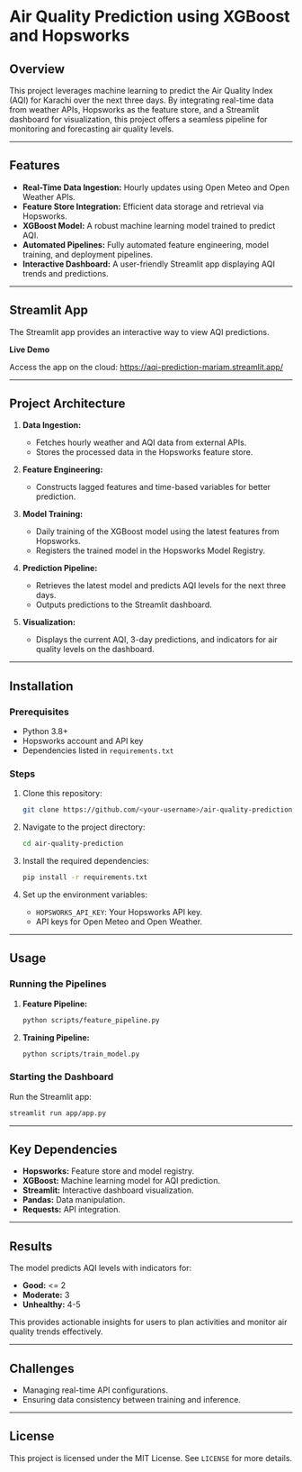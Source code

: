 # Air Quality Prediction using XGBoost and Hopsworks

## Overview
This project leverages machine learning to predict the Air Quality Index (AQI) for Karachi over the next three days. By integrating real-time data from weather APIs, Hopsworks as the feature store, and a Streamlit dashboard for visualization, this project offers a seamless pipeline for monitoring and forecasting air quality levels.

---

## Features
- **Real-Time Data Ingestion:** Hourly updates using Open Meteo and Open Weather APIs.
- **Feature Store Integration:** Efficient data storage and retrieval via Hopsworks.
- **XGBoost Model:** A robust machine learning model trained to predict AQI.
- **Automated Pipelines:** Fully automated feature engineering, model training, and deployment pipelines.
- **Interactive Dashboard:** A user-friendly Streamlit app displaying AQI trends and predictions.

---

## Streamlit App

The Streamlit app provides an interactive way to view AQI predictions.

**Live Demo**

Access the app on the cloud: https://aqi-prediction-mariam.streamlit.app/

---

## Project Architecture
1. **Data Ingestion:**
   - Fetches hourly weather and AQI data from external APIs.
   - Stores the processed data in the Hopsworks feature store.

2. **Feature Engineering:**
   - Constructs lagged features and time-based variables for better prediction.

3. **Model Training:**
   - Daily training of the XGBoost model using the latest features from Hopsworks.
   - Registers the trained model in the Hopsworks Model Registry.

4. **Prediction Pipeline:**
   - Retrieves the latest model and predicts AQI levels for the next three days.
   - Outputs predictions to the Streamlit dashboard.

5. **Visualization:**
   - Displays the current AQI, 3-day predictions, and indicators for air quality levels on the dashboard.

---

## Installation

### Prerequisites
- Python 3.8+
- Hopsworks account and API key
- Dependencies listed in `requirements.txt`

### Steps
1. Clone this repository:
   ```bash
   git clone https://github.com/<your-username>/air-quality-prediction.git
   ```

2. Navigate to the project directory:
   ```bash
   cd air-quality-prediction
   ```

3. Install the required dependencies:
   ```bash
   pip install -r requirements.txt
   ```

4. Set up the environment variables:
   - `HOPSWORKS_API_KEY`: Your Hopsworks API key.
   - API keys for Open Meteo and Open Weather.

---

## Usage

### Running the Pipelines
1. **Feature Pipeline:**
   ```bash
   python scripts/feature_pipeline.py
   ```

2. **Training Pipeline:**
   ```bash
   python scripts/train_model.py
   ```

### Starting the Dashboard
Run the Streamlit app:
```bash
streamlit run app/app.py
```

---


## Key Dependencies
- **Hopsworks:** Feature store and model registry.
- **XGBoost:** Machine learning model for AQI prediction.
- **Streamlit:** Interactive dashboard visualization.
- **Pandas:** Data manipulation.
- **Requests:** API integration.

---

## Results
The model predicts AQI levels with indicators for:
- **Good:** <= 2
- **Moderate:** 3
- **Unhealthy:** 4-5

This provides actionable insights for users to plan activities and monitor air quality trends effectively.

---

## Challenges
- Managing real-time API configurations.
- Ensuring data consistency between training and inference.

---

## License
This project is licensed under the MIT License. See `LICENSE` for more details.

